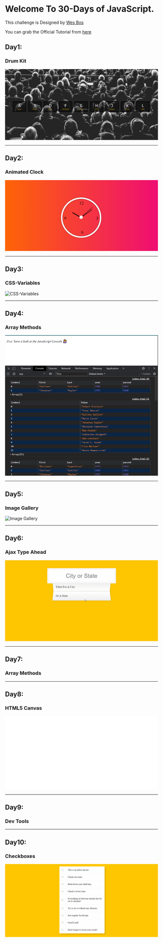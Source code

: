 # Welcome To 30-Days of JavaScript.
This challenge is Designed by [Wes Bos](https://github.com/wesbos/JavaScript30.git)

You can grab the Official Tutorial from [here](https://javascript30.com/)

## Day1:
### Drum Kit
![Drum Kit](GIFs/DrumKit.gif)

<hr>

## Day2:
### Animated Clock
![Animated Clock](GIFs/JavaScriptClock.gif)

<hr>

## Day3:
### CSS-Variables
![CSS-Variables](GIFs/CSS-Variables.gif)

<hr>

## Day4:
### Array Methods
![Array Methods](GIFs/ArrayMethods.png)

<hr>

## Day5:
### Image Gallery
![Image Gallery](GIFs/ImageGallery.gif)

<hr>

## Day6:
### Ajax Type Ahead
![Type Ahead](GIFs/TypeAhead.gif)

<hr>

## Day7:
### Array Methods

<hr>

## Day8:
### HTML5 Canvas
![HTML5 Canvas](GIFs/Canvas.gif)

<hr>

## Day9:
### Dev Tools

<hr>

## Day10:
### Checkboxes
![Checkboxes](GIFs/Checkboxes.gif)




